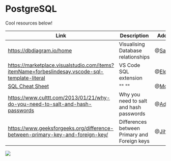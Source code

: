 
# PostgreSQL

Cool resources below!

| Link                                             | Description   | Added by                                           |
| ------------------------------------------------ | ------------- | -------------------------------------------------- |
| https://dbdiagram.io/home | Visualising Database relationships | @[Safia](https://github.com/fi-ya) |
| https://marketplace.visualstudio.com/items?itemName=forbeslindesay.vscode-sql-template-literal | VS Code SQL extension | @[Elena](https://github.com/elenamariaki) |
| [SQL Cheat Sheet](./files/sql-basics-cheat-sheet-a4.pdf) | "" "" | @[Mohamed](https://github.com/Alisyad9) |
| https://www.culttt.com/2013/01/21/why-do-you-need-to-salt-and-hash-passwords | Why you need to salt and hash passwords | @[Adriana](https://github.com/aaadriana) |
 | https://www.geeksforgeeks.org/difference-between-primary-key-and-foreign-key/ | Differences between Primary and Foreign keys | @[Jihye](https://github.com/jijip41) |

![](https://cdn.discordapp.com/attachments/817070637880967228/834368452693196800/sqljoins.png)
